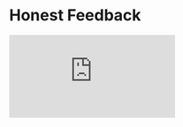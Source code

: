 # Honest Feedback

![Demonstration of the APIs](https://github.com/pratikdev/honest-feedback/blob/readme-pdf/HonestFeedback.pdf)
